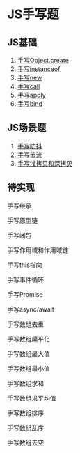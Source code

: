 # JS手写题

## JS基础

1. [手写Object.create](./demo/base/craete.html)
2. [手写instanceof](./demo/base/instanceof.html)
3. [手写new](./demo/base/new.html)
4. [手写call](./demo/base/call.html)
5. [手写apply](./demo/base/apply.html)
6. [手写bind](./demo/base/bind.html)

## JS场景题

1. [手写防抖](./demo/business/debounce.html)
2. [手写节流](./demo/business/throttle.html)
3. [手写浅拷贝和深拷贝](./demo/business/shallowCopyOrDeepCopy.html)


## 待实现

手写继承

手写原型链

手写闭包

手写作用域和作用域链

手写this指向

手写事件循环

手写Promise

手写async/await

手写数组去重

手写数组扁平化

手写数组最大值

手写数组最小值

手写数组求和

手写数组求平均值

手写数组排序

手写数组乱序

手写数组去空